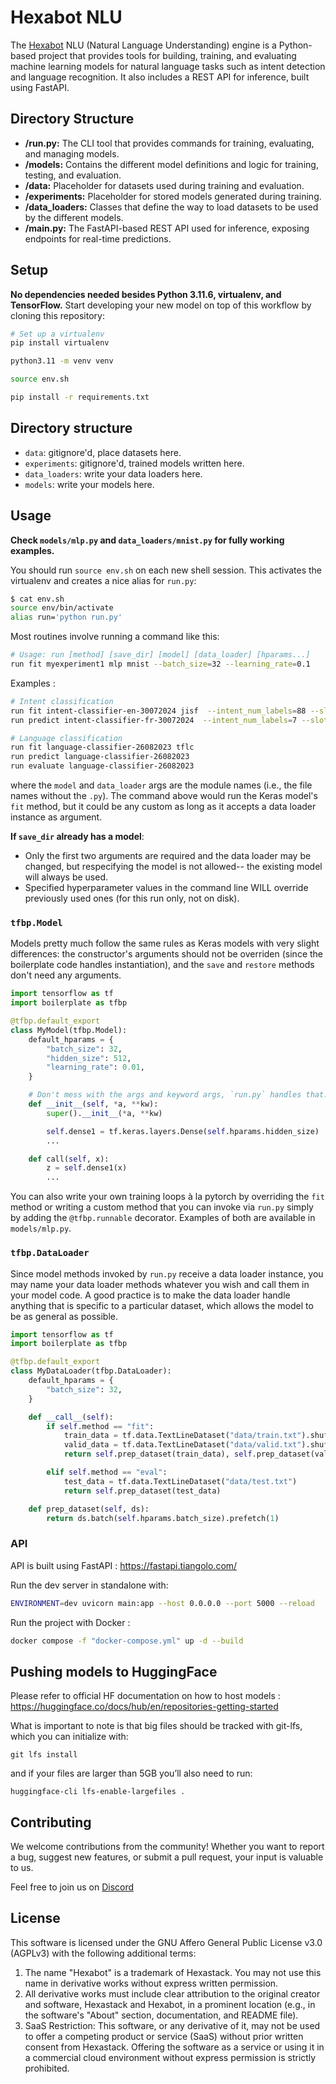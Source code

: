 # Hexabot NLU

The [Hexabot](https://hexabot.ai/) NLU (Natural Language Understanding) engine is a Python-based project that provides tools for building, training, and evaluating machine learning models for natural language tasks such as intent detection and language recognition. It also includes a REST API for inference, built using FastAPI.

## Directory Structure
- **/run.py:** The CLI tool that provides commands for training, evaluating, and managing models.
- **/models:** Contains the different model definitions and logic for training, testing, and evaluation.
- **/data:** Placeholder for datasets used during training and evaluation.
- **/experiments:** Placeholder for stored models generated during training.
- **/data_loaders:** Classes that define the way to load datasets to be used by the different models.
- **/main.py:** The FastAPI-based REST API used for inference, exposing endpoints for real-time predictions.

## Setup

**No dependencies needed besides Python 3.11.6, virtualenv, and TensorFlow.** Start developing your new model on top of this workflow by cloning this repository:

```bash
# Set up a virtualenv
pip install virtualenv

python3.11 -m venv venv

source env.sh

pip install -r requirements.txt
```

## Directory structure

- `data`: gitignore'd, place datasets here.
- `experiments`: gitignore'd, trained models written here.
- `data_loaders`: write your data loaders here.
- `models`: write your models here.


## Usage

**Check `models/mlp.py` and `data_loaders/mnist.py` for fully working examples.**

You should run `source env.sh` on each new shell session. This activates the virtualenv and creates a nice alias for `run.py`:
```bash
$ cat env.sh
source env/bin/activate
alias run='python run.py'
```

Most routines involve running a command like this:
```bash
# Usage: run [method] [save_dir] [model] [data_loader] [hparams...]
run fit myexperiment1 mlp mnist --batch_size=32 --learning_rate=0.1
```

Examples :
```bash
# Intent classification
run fit intent-classifier-en-30072024 jisf  --intent_num_labels=88 --slot_num_labels=17 --language=en
run predict intent-classifier-fr-30072024  --intent_num_labels=7 --slot_num_labels=2 --language=fr

# Language classification
run fit language-classifier-26082023 tflc
run predict language-classifier-26082023
run evaluate language-classifier-26082023
```

where the `model` and `data_loader` args are the module names (i.e., the file names without the `.py`). The command above would run the Keras model's `fit` method, but it could be any custom as long as it accepts a data loader instance as argument.

**If `save_dir` already has a model**:
- Only the first two arguments are required and the data loader may be changed, but respecifying the model is not allowed-- the existing model will always be used.
- Specified hyperparameter values in the command line WILL override previously used ones
(for this run only, not on disk).


### `tfbp.Model`

Models pretty much follow the same rules as Keras models with very slight differences: the constructor's arguments should not be overriden (since the boilerplate code handles instantiation), and the `save` and `restore` methods don't need any arguments.

```python
import tensorflow as tf
import boilerplate as tfbp

@tfbp.default_export
class MyModel(tfbp.Model):
    default_hparams = {
        "batch_size": 32,
        "hidden_size": 512,
        "learning_rate": 0.01,
    }

    # Don't mess with the args and keyword args, `run.py` handles that.
    def __init__(self, *a, **kw):
        super().__init__(*a, **kw)

        self.dense1 = tf.keras.layers.Dense(self.hparams.hidden_size)
        ...

    def call(self, x):
        z = self.dense1(x)
        ...
```

You can also write your own training loops à la pytorch by overriding the `fit` method
or writing a custom method that you can invoke via `run.py` simply by adding the
`@tfbp.runnable` decorator. Examples of both are available in `models/mlp.py`.

### `tfbp.DataLoader`

Since model methods invoked by `run.py` receive a data loader instance, you may name your data loader methods whatever you wish and call them in your model code. A good practice is to make the data loader handle anything that is specific to a particular dataset, which allows the model to be as general as possible.

```python
import tensorflow as tf
import boilerplate as tfbp

@tfbp.default_export
class MyDataLoader(tfbp.DataLoader):
    default_hparams = {
        "batch_size": 32,
    }

    def __call__(self):
        if self.method == "fit":
            train_data = tf.data.TextLineDataset("data/train.txt").shuffle(10000)
            valid_data = tf.data.TextLineDataset("data/valid.txt").shuffle(10000)
            return self.prep_dataset(train_data), self.prep_dataset(valid_data)

        elif self.method == "eval":
            test_data = tf.data.TextLineDataset("data/test.txt")
            return self.prep_dataset(test_data)

    def prep_dataset(self, ds):
        return ds.batch(self.hparams.batch_size).prefetch(1)
```

### API
API is built using FastAPI : https://fastapi.tiangolo.com/

Run the dev server in standalone with:
```sh
ENVIRONMENT=dev uvicorn main:app --host 0.0.0.0 --port 5000 --reload
```

Run the project with Docker : 
```sh
docker compose -f "docker-compose.yml" up -d --build
```

## Pushing models to HuggingFace

Please refer to official HF documentation on how to host models : https://huggingface.co/docs/hub/en/repositories-getting-started

What is important to note is that big files should be tracked with git-lfs, which you can initialize with:

```
git lfs install
```

and if your files are larger than 5GB you’ll also need to run:

```
huggingface-cli lfs-enable-largefiles .
```

## Contributing 
We welcome contributions from the community! Whether you want to report a bug, suggest new features, or submit a pull request, your input is valuable to us.

Feel free to join us on [Discord](https://discord.gg/xnpWDYQMAq)

## License
This software is licensed under the GNU Affero General Public License v3.0 (AGPLv3) with the following additional terms:

1. The name "Hexabot" is a trademark of Hexastack. You may not use this name in derivative works without express written permission.
2. All derivative works must include clear attribution to the original creator and software, Hexastack and Hexabot, in a prominent location (e.g., in the software's "About" section, documentation, and README file).
3. SaaS Restriction: This software, or any derivative of it, may not be used to offer a competing product or service (SaaS) without prior written consent from Hexastack. Offering the software as a service or using it in a commercial cloud environment without express permission is strictly prohibited.
